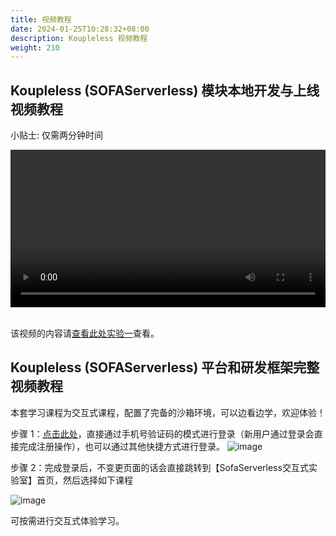 ```yaml
---
title: 视频教程
date: 2024-01-25T10:28:32+08:00
description: Koupleless 视频教程
weight: 210
---
```


## Koupleless (SOFAServerless) 模块本地开发与上线视频教程
小贴士: 仅需两分钟时间

<video width=100% controls autoplay>
<source src="https://koupleless.oss-cn-shanghai.aliyuncs.com/outer-materials/docs/videos/module_dev_and_deploy.mp4" type="video/mp4">
Your browser does not support the video tag.  
</video>
 
<br/>
<br/>

该视频的内容请[查看此处实验一](/docs/quick-start)查看。

## Koupleless (SOFAServerless) 平台和研发框架完整视频教程

本套学习课程为交互式课程，配置了完备的沙箱环境，可以边看边学，欢迎体验！

步骤 1：[点击此处](https://t.oscollege.net/sofaserverless/4L8kbE)，直接通过手机号验证码的模式进行登录（新用户通过登录会直接完成注册操作），也可以通过其他快捷方式进行登录。
![image](https://github.com/koupleless/docs/assets/64894080/81d7d500-2b9c-48d5-a441-20893bf3b6c7)


步骤 2：完成登录后，不变更页面的话会直接跳转到【SofaServerless交互式实验室】首页，然后选择如下课程

![image](https://github.com/koupleless/docs/assets/64894080/89e24bfa-37d4-4c0a-b808-5c81f336d950)


可按需进行交互式体验学习。
